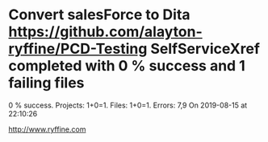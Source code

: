 # Convert salesForce to Dita https://github.com/alayton-ryffine/PCD-Testing SelfServiceXref completed with 0 % success and 1 failing files

0 % success. Projects: 1+0=1.  Files: 1+0=1. Errors: 7,9  On 2019-08-15 at 22:10:26





http://www.ryffine.com
